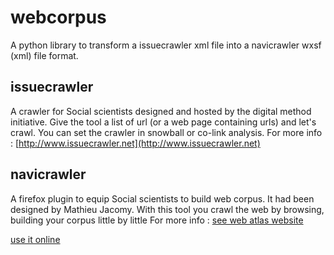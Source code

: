 webcorpus
=========

A python library to transform a issuecrawler xml file into a navicrawler wxsf (xml) file format.

issuecrawler
------------
A crawler for Social scientists designed and hosted by the digital method initiative.
Give the tool a list of url (or a web page containing urls) and let's crawl.
You can set the crawler in snowball or co-link analysis.
For more info : [http://www.issuecrawler.net](http://www.issuecrawler.net)

navicrawler
------------
A firefox plugin to equip Social scientists to build web corpus.
It had been designed by Mathieu Jacomy.
With this tool you crawl the web by browsing, building your corpus little by little
For more info : [see web atlas website](http://www.webatlas.fr/wp/navicrawler/)

[use it online](http://jiminy.medialab.sciences-po.fr/issue2navicrawler) 
